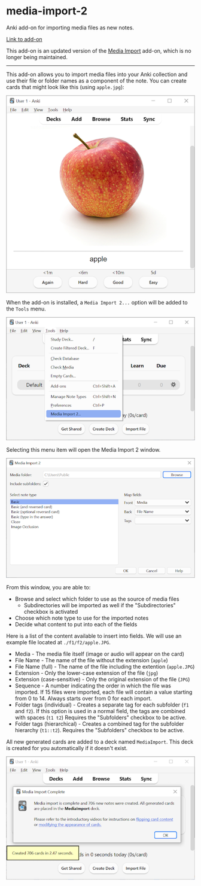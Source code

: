 media-import-2
============

Anki add-on for importing media files as new notes.

[Link to add-on](https://ankiweb.net/shared/info/129299120)

This add-on is an updated version of the [Media Import](https://ankiweb.net/shared/info/1531997860) add-on, which is no longer being maintained.

---

This add-on allows you to import media files into your Anki collection and use their file or folder names as a component of the note. You can create cards that might look like this (using `apple.jpg`):

![Card](https://raw.githubusercontent.com/Iksas/media-import-2/master/docs/card.png)

When the add-on is installed, a `Media Import 2...` option will be added to the `Tools` menu.

![Menu](https://raw.githubusercontent.com/Iksas/media-import-2/master/docs/menu.png)

Selecting this menu item will open the Media Import 2 window.

![Dialog](https://raw.githubusercontent.com/Iksas/media-import-2/master/docs/dialog.png)

From this window, you are able to:
- Browse and select which folder to use as the source of media files
  - Subdirectories will be imported as well if the "Subdirectories" checkbox is activated
- Choose which note type to use for the imported notes
- Decide what content to put into each of the fields
 
Here is a list of the content available to insert into fields. We will use an example file located at `./f1/f2/apple.JPG`.
- Media - The media file itself (image or audio will appear on the card)
- File Name - The name of the file without the extension (`apple`)
- File Name (full) - The name of the file including the extention (`apple.JPG`)
- Extension - Only the lower-case extension of the file (`jpg`)
- Extension (case-sensitive) - Only the original extension of the file (`JPG`)
- Sequence - A number indicating the order in which the file was imported. If 15 files were imported, each file will contain a value starting from 0 to 14. Always starts over from 0 for each import.
- Folder tags (individual) - Creates a separate tag for each subfolder (`f1` and `f2`). If this option is used in a normal field, the tags are combined with spaces (`t1 t2`) Requires the "Subfolders" checkbox to be active.
- Folder tags (hierarchical) - Creates a combined tag for the subfolder hierarchy (`t1::t2`). Requires the "Subfolders" checkbox to be active.


All new generated cards are added to a deck named `MediaImport`. This deck is created for you automatically if it doesn't exist.

![Complete](https://raw.githubusercontent.com/Iksas/media-import-2/master/docs/complete.png)
